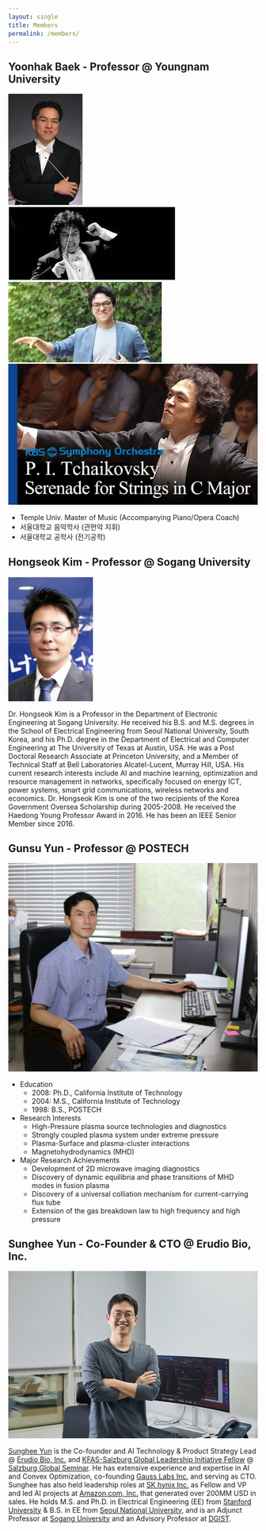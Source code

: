 ```yaml
---
layout: single
title: Members
permalink: /members/
---
```


<head>
	<link rel="stylesheet" href="/resource/styles.css">
</head>


<h2>
	Yoonhak Baek - Professor @ Youngnam University
</h2>

<div class="img-container">
<img src="/assets/images/bio-photos/yoonhak-01.jpg">
</div>
<div class="img-container">
<img src="/assets/images/bio-photos/yoonhak-03.jpeg">
</div>
<div class="img-container">
<img src="/assets/images/bio-photos/yoonhak-04.jpeg">
</div>
<div class="img-container">
<img src="/assets/images/bio-photos/yoonhak-05.jpg">
</div>

<p>
<ul>
<li>
	Temple Univ. Master of Music (Accompanying Piano/Opera Coach)
</li>
<li>
	서울대학교 음악학사 (관현악 지휘)
</li>
<li>
	서울대학교 공학사 (전기공학)
</li>
</ul>
</p>

<h2>
	Hongseok Kim - Professor @ Sogang University
</h2>

<div class="img-container">
<img src="/assets/images/bio-photos/hongseok-01.jpg">
</div>

<p>
Dr. Hongseok Kim is a Professor in the Department of Electronic Engineering at Sogang University. He received his B.S. and M.S. degrees in the School of Electrical Engineering from Seoul National University, South Korea, and his Ph.D. degree in the Department of Electrical and Computer Engineering at The University of Texas at Austin, USA. He was a Post Doctoral Research Associate at Princeton University, and a Member of Technical Staff at Bell Laboratories Alcatel-Lucent, Murray Hill, USA. His current research interests include AI and machine learning, optimization and resource management in networks, specifically focused on energy ICT, power systems, smart grid communications, wireless networks and economics. Dr. Hongseok Kim is one of the two recipients of the Korea Government Oversea Scholarship during 2005-2008. He received the Haedong Young Professor Award in 2016. He has been an IEEE Senior Member since 2016.
</p>

<h2>
	Gunsu Yun - Professor @ POSTECH
</h2>

<div class="img-container">
<img src="/assets/images/bio-photos/gunsu-01.jpg">
</div>

<p>
<ul>
<li>
	Education
	<ul>
	<li>
		2008: Ph.D., California Institute of Technology
	</li>
	<li>
		2004: M.S., California Institute of Technology
	</li>
	<li>
		1998: B.S., POSTECH
	</li>
	</ul>
</li>
<li>
	Research Interests
	<ul>
	<li>
		High-Pressure plasma source technologies and diagnostics
	</li>
	<li>
		Strongly coupled plasma system under extreme pressure
	</li>
	<li>
		Plasma-Surface and plasma-cluster interactions
	</li>
	<li>
		Magnetohydrodynamics (MHD)
	</li>
	</ul>
</li>
<li>
	Major Research Achievements
	<ul>
	<li>
		Development of 2D microwave imaging diagnostics
	</li>
	<li>
		Discovery of dynamic equilibria and phase transitions of MHD modes in fusion plasma
	</li>
	<li>
		Discovery of a universal colliation mechanism for current-carrying flux tube
	</li>
	<li>
		Extension of the gas breakdown law to high frequency and high pressure
	</li>
	</ul>
</li>
</ul>
</p>

<h2>
	Sunghee Yun - Co-Founder &amp; CTO @ Erudio Bio, Inc.
</h2>

<div class="img-container">
<img src="/assets/images/bio-photos/sunghee-04.jpg">
</div>

<p>
<a href="https://www.linkedin.com/in/sungheeyun/">Sunghee Yun</a>
is the Co-founder and AI Technology &amp; Product Strategy Lead
@ <a href="https://sungheeyun-erudio.github.io/">Erudio Bio, Inc.</a>
and
<a href="https://www.salzburgglobal.org/people?userID=55317&eventID=11076">KFAS-Salzburg Global Leadership Initiative Fellow</a>
@
<a href="https://www.salzburgglobal.org/">Salzburg Global Seminar</a>.
He has extensive experience and expertise in AI and Convex Optimization,
co-founding <a href="https://www.gausslabs.ai/">Gauss Labs Inc.</a> and serving as CTO.
Sunghee has also held leadership roles at <a href="https://www.skhynix.com/">SK hynix Inc.</a> as Fellow and VP
and led AI projects at <a href="amazon.com">Amazon.com, Inc.</a> that generated over 200MM USD in sales.
He holds M.S. and Ph.D. in Electrical Engineering (EE) from <a href="stanford.edu">Stanford University</a>
&amp; B.S. in EE from <a href="https://en.snu.ac.kr">Seoul National University</a>,
and
is an Adjunct Professor at <a href="https://sogang.ac.kr/en">Sogang University</a>
and an Advisory Professor at <a href="https://dgist.ac.kr/">DGIST</a>.
</p>


